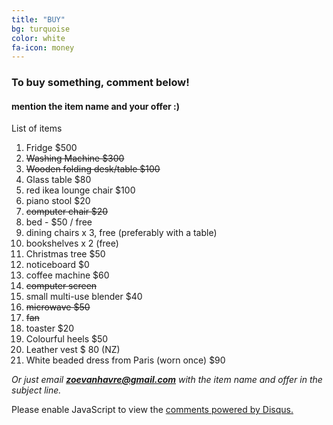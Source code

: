 ```yaml
---
title: "BUY"
bg: turquoise
color: white
fa-icon: money
---
```


### To buy something, comment below!


#### mention the item name and your offer :)

List of items

1. Fridge $500
2. ~~Washing Machine $300~~
3. ~~Wooden folding desk/table $100~~
4. Glass table $80
5. red ikea lounge chair $100
6. piano stool $20
7. ~~computer chair $20~~
8. bed - $50 / free
9. dining chairs x 3, free (preferably with a table)
10. bookshelves x 2 (free)
10. Christmas tree $50
11. noticeboard $0
12. coffee machine $60
13. ~~computer screen~~
14. small multi-use blender $40
15. ~~microwave $50~~
16. ~~fan~~  
17. toaster $20
18. Colourful heels $50
19. Leather vest $ 80 (NZ)
20. White beaded dress from Paris (worn once) $90



*Or just email **zoevanhavre@gmail.com** with the item name and offer in the subject line.*


<div id="disqus_thread"></div>
<script>
// /**
// * RECOMMENDED CONFIGURATION VARIABLES: EDIT AND UNCOMMENT THE SECTION BELOW TO INSERT DYNAMIC VALUES FROM YOUR PLATFORM OR CMS.
// * LEARN WHY DEFINING THESE VARIABLES IS IMPORTANT: https://disqus.com/admin/universalcode/#configuration-variables
// */
// /*
// var disqus_config = function () {
// this.page.url = http://zoevanhavre.github.io/; // Replace PAGE_URL with your page's canonical URL variable
// this.page.identifier = VGS; // Replace PAGE_IDENTIFIER with your page's unique identifier variable
// };
// */
(function() { // DON'T EDIT BELOW THIS LINE
var d = document, s = d.createElement('script');

s.src = '//zbvgs.disqus.com/embed.js';

s.setAttribute('data-timestamp', +new Date());
(d.head || d.body).appendChild(s);
})();
</script>
<noscript>Please enable JavaScript to view the <a href="https://disqus.com/?ref_noscript" rel="nofollow">comments powered by Disqus.</a></noscript>
